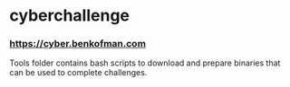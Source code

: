 # cyberchallenge
### https://cyber.benkofman.com

Tools folder contains bash scripts to download and prepare binaries that can be used to complete challenges.
